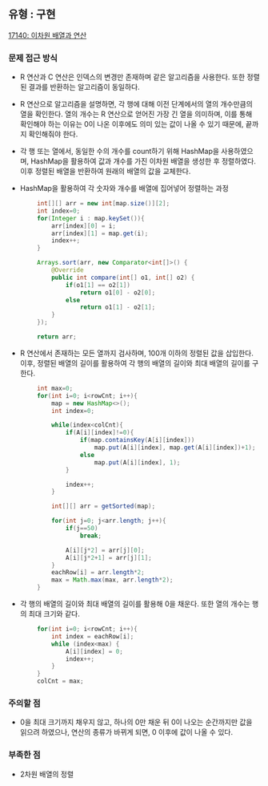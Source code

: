 ## 유형 : 구현
[17140: 이차원 배열과 연산](https://www.acmicpc.net/problem/17140)

### 문제 접근 방식
  - R 연산과 C 연산은 인덱스의 변경만 존재하며 같은 알고리즘을 사용한다. 또한 정렬된 결과를 반환하는 알고리즘이 동일하다.
  - R 연산으로 알고리즘을 설명하면, 각 행에 대해 이전 단계에서의 열의 개수만큼의 열을 확인한다. 열의 개수는 R 연산으로 얻어진 가장 긴 열을 의미하며, 이를 통해 확인해야 하는 이유는 0이 나온 이후에도 의미 있는 값이 나올 수 있기 때문에, 끝까지 확인해줘야 한다. 
  - 각 행 또는 열에서, 동일한 수의 개수를 count하기 위해 HashMap을 사용하였으며, HashMap을 활용하여 값과 개수를 가진 이차원 배열을 생성한 후 정렬하였다. 이후 정렬된 배열을 반환하여 원래의 배열의 값을 교체한다. 

  - HashMap을 활용하여 각 숫자와 개수를 배열에 집어넣어 정렬하는 과정
``` Java
        int[][] arr = new int[map.size()][2];
        int index=0;
        for(Integer i : map.keySet()){
            arr[index][0] = i;
            arr[index][1] = map.get(i);
            index++;
        }

        Arrays.sort(arr, new Comparator<int[]>() {
            @Override
            public int compare(int[] o1, int[] o2) {
                if(o1[1] == o2[1])
                    return o1[0] - o2[0];
                else
                    return o1[1] - o2[1];
            }
        });

        return arr;
```

  - R 연산에서 존재하는 모든 열까지 검사하며, 100개 이하의 정렬된 값을 삽입한다. 이후, 정렬된 배열의 길이를 활용하여 각 행의 배열의 길이와 최대 배열의 길이를 구한다.
``` Java
        int max=0;
        for(int i=0; i<rowCnt; i++){
            map = new HashMap<>();
            int index=0;

            while(index<colCnt){
                if(A[i][index]!=0){
                    if(map.containsKey(A[i][index]))
                        map.put(A[i][index], map.get(A[i][index])+1);
                    else
                        map.put(A[i][index], 1);
                }

                index++;
            }

            int[][] arr = getSorted(map);

            for(int j=0; j<arr.length; j++){
                if(j==50)
                    break;

                A[i][j*2] = arr[j][0];
                A[i][j*2+1] = arr[j][1];
            }
            eachRow[i] = arr.length*2;
            max = Math.max(max, arr.length*2);
        }
```

- 각 행의 배열의 길이와 최대 배열의 길이를 활용해 0을 채운다. 또한 열의 개수는 행의 최대 크기와 같다.
``` Java
        for(int i=0; i<rowCnt; i++){
            int index = eachRow[i];
            while (index<max) {
                A[i][index] = 0;
                index++;
            }
        }
        colCnt = max;
```

### 주의할 점
  - 0을 최대 크기까지 채우지 않고, 하나의 0만 채운 뒤 0이 나오는 순간까지만 값을 읽으려 하였으나, 연산의 종류가 바뀌게 되면, 0 이후에 값이 나올 수 있다.

### 부족한 점
  - 2차원 배열의 정렬
